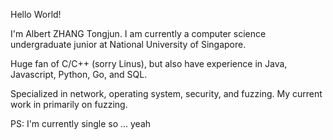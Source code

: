 Hello World!

I'm Albert ZHANG Tongjun. I am currently a computer science undergraduate junior at National University of Singapore. 

Huge fan of C/C++ (sorry Linus), but also have experience in Java, Javascript, Python, Go, and SQL.

Specialized in network, operating system, security, and fuzzing. My current work in primarily on fuzzing.


PS: I'm currently single so ... yeah

<!---
albertZhangTJ/albertZhangTJ is a ✨ special ✨ repository because its `README.md` (this file) appears on your GitHub profile.
You can click the Preview link to take a look at your changes.
--->
